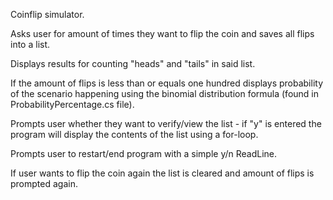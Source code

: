 Coinflip simulator.


Asks user for amount of times they want to flip the coin and saves all flips into a list.

Displays results for counting "heads" and "tails" in said list.

If the amount of flips is less than or equals one hundred displays probability of the scenario happening using the binomial distribution formula (found in ProbabilityPercentage.cs file).

Prompts user whether they want to verify/view the list - if "y" is entered the program will display the contents of the list using a for-loop.

Prompts user to restart/end program with a simple y/n ReadLine.

If user wants to flip the coin again the list is cleared and amount of flips is prompted again.

